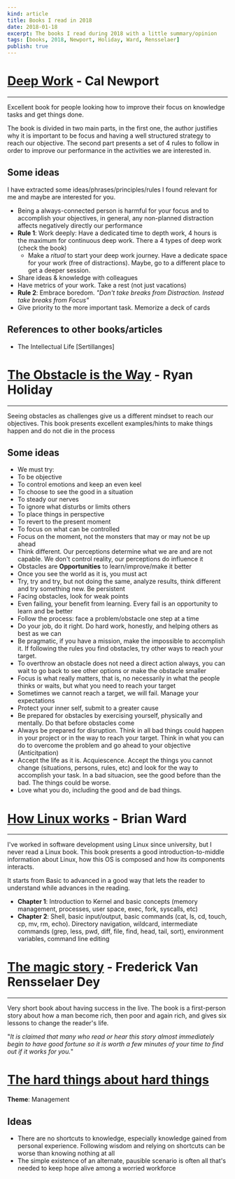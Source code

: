 ```yaml
---
kind: article
title: Books I read in 2018
date: 2018-01-18
excerpt: The books I read during 2018 with a little summary/opinion
tags: [books, 2018, Newport, Holiday, Ward, Rensselaer]
publish: true
---
```

# <a href="http://calnewport.com/books/deep-work/" target="_blank">Deep Work</a> - Cal Newport
-----------------------
Excellent book for people looking how to improve their focus on knowledge tasks and get things done.

The book is divided in two main parts, in the first one, the author justifies why it is important to be focus and having a well structured strategy to reach our objective. The second part presents a set of 4 rules to follow in order to improve our performance in the activities we are interested in.

## Some ideas

I have extracted some ideas/phrases/principles/rules I found relevant for me and maybe are interested for you.

* Being a always-connected person is harmful for your focus and to accomplish your objectives, in general, any non-planned distraction affects negatively directly our performance
* **Rule 1**: Work deeply: Have a dedicated time to depth work, 4 hours is the maximum for continuous deep work. There a 4 types of deep work (check the book)
  * Make a _ritual_ to start your deep work journey. Have a dedicate space for your work (free of distractions). Maybe, go to a different place to get a deeper session.
* Share ideas & knowledge with colleagues
* Have metrics of your work. Take a rest (not just vacations)
* **Rule 2**: Embrace boredom. _"Don't take breaks from Distraction. Instead take breaks from Focus"_
* Give priority to the more important task. Memorize a deck of cards

## References to other books/articles

* The Intellectual Life [Sertillanges]

# <a href="https://en.wikipedia.org/wiki/The_Obstacle_Is_the_Way" target="_blank">The Obstacle is the Way</a> - Ryan Holiday
---------------------------------------

Seeing obstacles as challenges give us a different mindset to reach our objectives. This book presents excellent examples/hints to make things happen and do not die in the process 

## Some ideas

* We must try:
 * To be objective
 * To control emotions and keep an even keel
 * To choose to see the good in a situation
 * To steady our nerves
 * To ignore what disturbs or limits others
 * To place things in perspective
 * To revert to the present moment
 * To focus on what can be controlled
* Focus on the moment, not the monsters that may or may not be up ahead
* Think different. Our perceptions determine what we are and are not capable. We don't control reality, our perceptions do influence it
* Obstacles are **Opportunities** to learn/improve/make it better
* Once you see the world as it is, you must act
* Try, try and try, but not doing the same, analyze results, think different and try something new. Be persistent
* Facing obstacles, look for weak points
* Even failing, your benefit from learning. Every fail is an opportunity to learn and be better
* Follow the process: face a problem/obstacle one step at a time
* Do your job, do it right. Do hard work, honestly, and helping others as best as we can
* Be pragmatic, if you have a mission, make the impossible to accomplish it. If following the rules you find obstacles, try other ways to reach your target.
* To overthrow an obstacle does not need a direct action always, you can wait to go back to see other options or make the obstacle smaller
* Focus is what really matters, that is, no necessarily in what the people thinks or waits, but what you need to reach your target
* Sometimes we cannot reach a target, we will fail. Manage your expectations
* Protect your inner self, submit to a greater cause
* Be prepared for obstacles by exercising yourself, physically and mentally. Do that before obstacles come
* Always be prepared for disruption. Think in all bad things could happen in your project or in the way to reach your target. Think in what you can do to overcome the problem and go ahead to your objective (Anticitpation)
* Accept the life as it is. Acquiescence. Accept the things you cannot change (situations, persons, rules, etc) and look for the way to accomplish your task. In a bad situacion, see the good before than the bad. The things could be worse.
* Love what you do, including the good and de bad things.

# <a href="https://nostarch.com/howlinuxworks2" target="_blank">How Linux works</a> - Brian Ward
------------------------------------

I've worked in software development using Linux since university, but I never read a Linux book. 
This book presents a good introduction-to-middle information about Linux, how this OS is composed and how its components interacts.

It starts from Basic to advanced in a good way that lets the reader to understand while advances in the reading.

* **Chapter 1**: Introduction to Kernel and basic concepts (memory management, processes, user space, exec, fork, syscalls, etc)
* **Chapter 2**: Shell, basic input/output, basic commands (cat, ls, cd, touch, cp, mv, rm, echo). Directory navigation, wildcard, intermediate commands (grep, less, pwd, diff, file, find, head, tail, sort), environment variables, command line editing

# <a href="http://www.psitek.net/pages/PsiTekTMSContents.html" target="_blank">The magic story</a> - Frederick Van Rensselaer Dey
-----------------------------------------

Very short book about having success in the live. The book is a first-person story about how a man become rich, then poor and again rich, and gives six lessons to change the reader's life.

"_It is claimed that many who read or hear this story almost immediately begin to have good fortune so it is worth a few minutes of your time to find out if it works for you._"

# <a href="https://www.amazon.com.br/Hard-Thing-about-Things-Building/dp/0062273205" target="_blank">The hard things about hard things</a>

**Theme**: Management

## Ideas

* There are no shortcuts to knowledge, especially knowledge gained from personal experience. Following wisdom and relying on shortcuts can be worse than knowing nothing at all
* The simple existence of an alternate, pausible scenario is often all that's needed to keep hope alive among a worried workforce
